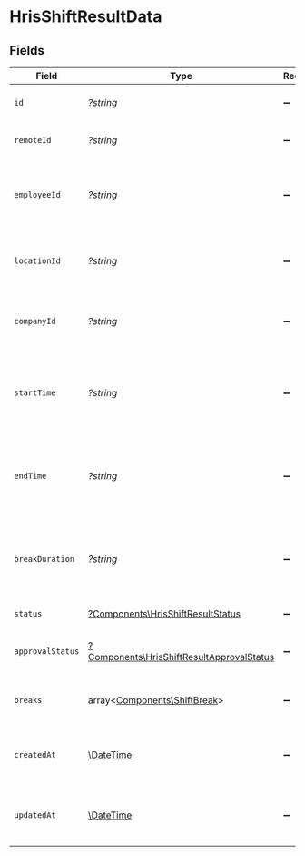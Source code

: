 # HrisShiftResultData


## Fields

| Field                                                                                                 | Type                                                                                                  | Required                                                                                              | Description                                                                                           | Example                                                                                               |
| ----------------------------------------------------------------------------------------------------- | ----------------------------------------------------------------------------------------------------- | ----------------------------------------------------------------------------------------------------- | ----------------------------------------------------------------------------------------------------- | ----------------------------------------------------------------------------------------------------- |
| `id`                                                                                                  | *?string*                                                                                             | :heavy_minus_sign:                                                                                    | Unique identifier                                                                                     | 8187e5da-dc77-475e-9949-af0f1fa4e4e3                                                                  |
| `remoteId`                                                                                            | *?string*                                                                                             | :heavy_minus_sign:                                                                                    | Provider's unique identifier                                                                          | 8187e5da-dc77-475e-9949-af0f1fa4e4e3                                                                  |
| `employeeId`                                                                                          | *?string*                                                                                             | :heavy_minus_sign:                                                                                    | The employee ID associated with this shift                                                            | emp_123456789                                                                                         |
| `locationId`                                                                                          | *?string*                                                                                             | :heavy_minus_sign:                                                                                    | The location ID where this shift takes place                                                          | loc_123456789                                                                                         |
| `companyId`                                                                                           | *?string*                                                                                             | :heavy_minus_sign:                                                                                    | The company ID associated with this shift                                                             | comp_123456789                                                                                        |
| `startTime`                                                                                           | *?string*                                                                                             | :heavy_minus_sign:                                                                                    | The start time of the shift (ISO8601 date-time without timezone)                                      | 2024-03-20T09:00:00.000                                                                               |
| `endTime`                                                                                             | *?string*                                                                                             | :heavy_minus_sign:                                                                                    | The end time of the shift (ISO8601 date-time without timezone)                                        | 2024-03-20T17:00:00.000                                                                               |
| `breakDuration`                                                                                       | *?string*                                                                                             | :heavy_minus_sign:                                                                                    | The total break duration for this shift in ISO 8601 duration format                                   | PT1H30M                                                                                               |
| `status`                                                                                              | [?Components\HrisShiftResultStatus](../../Models/Components/HrisShiftResultStatus.md)                 | :heavy_minus_sign:                                                                                    | The status of the shift                                                                               |                                                                                                       |
| `approvalStatus`                                                                                      | [?Components\HrisShiftResultApprovalStatus](../../Models/Components/HrisShiftResultApprovalStatus.md) | :heavy_minus_sign:                                                                                    | The approval status of the shift                                                                      |                                                                                                       |
| `breaks`                                                                                              | array<[Components\ShiftBreak](../../Models/Components/ShiftBreak.md)>                                 | :heavy_minus_sign:                                                                                    | The breaks taken during this shift                                                                    |                                                                                                       |
| `createdAt`                                                                                           | [\DateTime](https://www.php.net/manual/en/class.datetime.php)                                         | :heavy_minus_sign:                                                                                    | The date and time the shift was created                                                               | 2024-03-20T08:00:00Z                                                                                  |
| `updatedAt`                                                                                           | [\DateTime](https://www.php.net/manual/en/class.datetime.php)                                         | :heavy_minus_sign:                                                                                    | The date and time the shift was last updated                                                          | 2024-03-20T08:00:00Z                                                                                  |